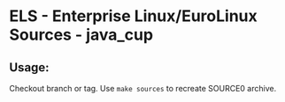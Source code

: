 # ELS - Enterprise Linux/EuroLinux Sources - java_cup
 
## Usage:
  Checkout branch or tag. Use `make sources` to recreate  SOURCE0 archive.
